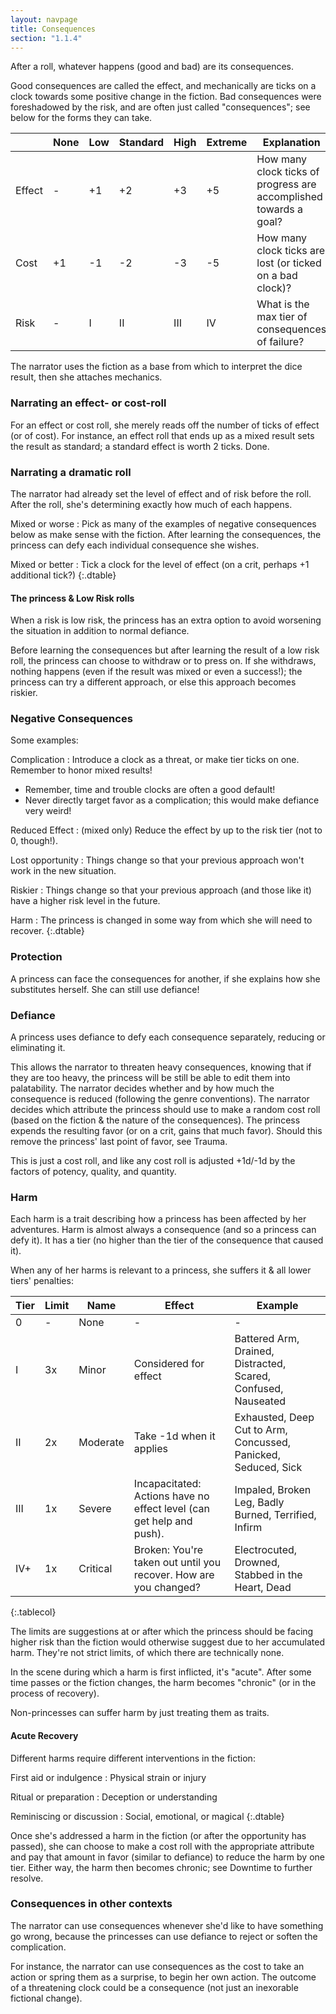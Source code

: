 ```yaml
---
layout: navpage
title: Consequences
section: "1.1.4"
---
```


After a roll, whatever happens (good and bad) are its consequences.

Good consequences are called the effect, and mechanically are ticks on a clock towards some positive change in the fiction.
Bad consequences were foreshadowed by the risk, and are often just called "consequences"; see below for the forms they can take.

|         | None | Low  | Standard | High | Extreme | Explanation |
|---------|------|------|----------|------|---------|-------------|
| Effect  | -    | +1   | +2       | +3   | +5      | How many clock ticks of progress are accomplished towards a goal? |
| Cost    | +1   | -1   | -2       | -3   | -5      | How many clock ticks are lost (or ticked on a bad clock)? |
| Risk    | -    | I    | II       | III  | IV      | What is the max tier of consequences of failure? |

The narrator uses the fiction as a base from which to interpret the dice result, then she attaches mechanics.

### Narrating an effect- or cost-roll

For an effect or cost roll, she merely reads off the number of ticks of effect (or of cost).
For instance, an effect roll that ends up as a mixed result sets the result as standard; a standard effect is worth 2 ticks. Done.

### Narrating a dramatic roll

The narrator had already set the level of effect and of risk before the roll.
After the roll, she's determining exactly how much of each happens.

Mixed or worse
: Pick as many of the examples of negative consequences below as make sense with the fiction.
  After learning the consequences, the princess can defy each individual consequence she wishes.

Mixed or better
: Tick a clock for the level of effect (on a crit, perhaps +1 additional tick?)
{:.dtable}



#### The princess & Low Risk rolls

When a risk is low risk, the princess has an extra option to avoid worsening the situation in addition to normal defiance.

Before learning the consequences but after learning the result of a low risk roll, the princess can choose to withdraw or to press on.
If she withdraws, nothing happens (even if the result was mixed or even a success!); the princess can try a different approach, or else this approach becomes riskier.

### Negative Consequences

Some examples:

Complication
: Introduce a clock as a threat, or make tier ticks on one. Remember to honor mixed results!
  * Remember, time and trouble clocks are often a good default!
  * Never directly target favor as a complication; this would make defiance very weird!

Reduced Effect
: (mixed only) Reduce the effect by up to the risk tier (not to 0, though!).

Lost opportunity
: Things change so that your previous approach won't work in the new situation.

Riskier
: Things change so that your previous approach (and those like it) have a higher risk level in the future.

Harm
: The princess is changed in some way from which she will need to recover.
{:.dtable}


### Protection

A princess can face the consequences for another, if she explains how she substitutes herself.
She can still use defiance!

### Defiance

A princess uses defiance to defy each consequence separately, reducing or eliminating it.

This allows the narrator to threaten heavy consequences, knowing that if they are too heavy, the princess will be still be able to edit them into palatability.
The narrator decides whether and by how much the consequence is reduced (following the genre conventions).
The narrator decides which attribute the princess should use to make a random cost roll (based on the fiction & the nature of the consequences).
The princess expends the resulting favor (or on a crit, gains that much favor).
Should this remove the princess' last point of favor, see Trauma.

This is just a cost roll, and like any cost roll is adjusted +1d/-1d by the factors of potency, quality, and quantity.


### Harm

Each harm is a trait describing how a princess has been affected by her adventures.
Harm is almost always a consequence (and so a princess can defy it).
It has a tier (no higher than the tier of the consequence that caused it).

When any of her harms is relevant to a princess, she suffers it & all lower tiers' penalties:

| Tier | Limit | Name | Effect | Example |
|------|-------|------|--------|---------|
| 0    | -     | None | -      | -       |
| I    | 3x    | Minor | Considered for effect | Battered Arm, Drained, Distracted, Scared, Confused, Nauseated |
| II   | 2x    | Moderate | Take -1d when it applies | Exhausted, Deep Cut to Arm, Concussed, Panicked, Seduced, Sick |
| III  | 1x    | Severe | Incapacitated: Actions have no effect level (can get help and push). | Impaled, Broken Leg, Badly Burned, Terrified, Infirm |
| IV+  | 1x    | Critical | Broken: You're taken out until you recover. How are you changed? | Electrocuted, Drowned, Stabbed in the Heart, Dead |
{:.tablecol}

The limits are suggestions at or after which the princess should be facing higher risk than the fiction would otherwise suggest due to her accumulated harm. They're not strict limits, of which there are technically none.

In the scene during which a harm is first inflicted, it's "acute".
After some time passes or the fiction changes, the harm becomes "chronic" (or in the process of recovery).

Non-princesses can suffer harm by just treating them as traits.

#### Acute Recovery

Different harms require different interventions in the fiction:

First aid or indulgence
: Physical strain or injury

Ritual or preparation
: Deception or understanding

Reminiscing or discussion
: Social, emotional, or magical
{:.dtable}



Once she's addressed a harm in the fiction (or after the opportunity has passed), she can choose to make a cost roll with the appropriate attribute and pay that amount in favor (similar to defiance) to reduce the harm by one tier.
Either way, the harm then becomes chronic; see Downtime to further resolve.

### Consequences in other contexts

The narrator can use consequences whenever she'd like to have something go wrong, because the princesses can use defiance to reject or soften the complication.

For instance, the narrator can use consequences as the cost to take an action or spring them as a surprise, to begin her own action.
The outcome of a threatening clock could be a consequence (not just an inexorable fictional change).
